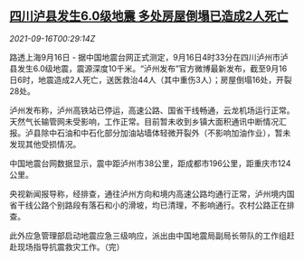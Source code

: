 <!--1631754062000-->
[四川泸县发生6.0级地震 多处房屋倒塌已造成2人死亡](https://cn.reuters.com/article/sichuan-quake-0916-thur-idCNKBS2GC01E)
------

<div><i>2021-09-16T00:29:14Z</i></div><p>路透上海9月16日 - 据中国地震台网正式测定，9月16日4时33分在四川泸州市泸县发生6.0级地震，震源深度10千米。“泸州发布”官方微博最新发布，截至9月16日6时，地震造成2人死亡，送医救治44人（其中重伤3人）；房屋倒塌16处，开裂28处。</p><p>泸州发布称，泸州高铁站已停运，高速公路、国省干线畅通，云龙机场运行正常。天然气长输管网未受影响，工作正常。目前暂未收到乡镇大面积通讯中断情况汇报。泸县除中石油和中石化部分加油站墙体轻微开裂外（不影响加油作业），暂未发现其他受损情况。</p><p>中国地震台网数据显示，震中距泸州市38公里，距成都市196公里，距重庆市124公里。</p><p>央视新闻报导称，经排查，通往泸州方向和境内高速公路均通行正常，泸州境内国省干线公路个别路段有落石和小的滑坡，均已清理，不影响通行。农村公路正在排查。</p><p>此外应急管理部启动地震应急三级响应，派出由中国地震局副局长带队的工作组赶赴现场指导抗震救灾工作。（完）</p>
